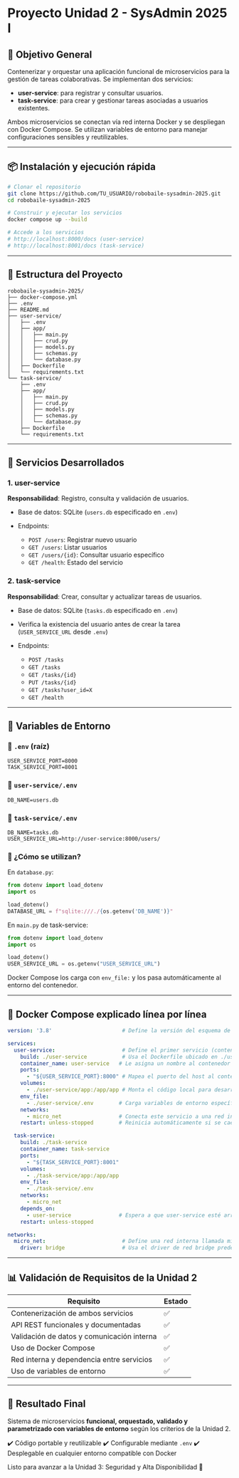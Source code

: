 # Proyecto Unidad 2 - SysAdmin 2025 I

## 🌟 Objetivo General

Contenerizar y orquestar una aplicación funcional de microservicios para la gestión de tareas colaborativas. Se implementan dos servicios:

* **user-service**: para registrar y consultar usuarios.
* **task-service**: para crear y gestionar tareas asociadas a usuarios existentes.

Ambos microservicios se conectan vía red interna Docker y se despliegan con Docker Compose. Se utilizan variables de entorno para manejar configuraciones sensibles y reutilizables.

---

## 📦 Instalación y ejecución rápida

```bash
# Clonar el repositorio
git clone https://github.com/TU_USUARIO/robobaile-sysadmin-2025.git
cd robobaile-sysadmin-2025

# Construir y ejecutar los servicios
docker compose up --build

# Accede a los servicios
# http://localhost:8000/docs (user-service)
# http://localhost:8001/docs (task-service)
```

---

## 📅 Estructura del Proyecto

```
robobaile-sysadmin-2025/
├── docker-compose.yml
├── .env
├── README.md
├── user-service/
│   ├── .env
│   ├── app/
│   │   ├── main.py
│   │   ├── crud.py
│   │   ├── models.py
│   │   ├── schemas.py
│   │   └── database.py
│   ├── Dockerfile
│   └── requirements.txt
└── task-service/
    ├── .env
    ├── app/
    │   ├── main.py
    │   ├── crud.py
    │   ├── models.py
    │   ├── schemas.py
    │   └── database.py
    ├── Dockerfile
    └── requirements.txt
```

---

## 🚀 Servicios Desarrollados

### 1. user-service

**Responsabilidad**: Registro, consulta y validación de usuarios.

* Base de datos: SQLite (`users.db` especificado en `.env`)
* Endpoints:

  * `POST /users`: Registrar nuevo usuario
  * `GET /users`: Listar usuarios
  * `GET /users/{id}`: Consultar usuario específico
  * `GET /health`: Estado del servicio

### 2. task-service

**Responsabilidad**: Crear, consultar y actualizar tareas de usuarios.

* Base de datos: SQLite (`tasks.db` especificado en `.env`)
* Verifica la existencia del usuario antes de crear la tarea (`USER_SERVICE_URL` desde `.env`)
* Endpoints:

  * `POST /tasks`
  * `GET /tasks`
  * `GET /tasks/{id}`
  * `PUT /tasks/{id}`
  * `GET /tasks?user_id=X`
  * `GET /health`

---

## 🔐 Variables de Entorno

### 📁 `.env` (raíz)

```env
USER_SERVICE_PORT=8000
TASK_SERVICE_PORT=8001
```

### 📁 `user-service/.env`

```env
DB_NAME=users.db
```

### 📁 `task-service/.env`

```env
DB_NAME=tasks.db
USER_SERVICE_URL=http://user-service:8000/users/
```

### 🧠 ¿Cómo se utilizan?

En `database.py`:

```python
from dotenv import load_dotenv
import os

load_dotenv()
DATABASE_URL = f"sqlite:///./{os.getenv('DB_NAME')}"
```

En `main.py` de task-service:

```python
from dotenv import load_dotenv
import os

load_dotenv()
USER_SERVICE_URL = os.getenv("USER_SERVICE_URL")
```

Docker Compose los carga con `env_file:` y los pasa automáticamente al entorno del contenedor.

---

## 🚜 Docker Compose explicado línea por línea

```yaml
version: '3.8'                      # Define la versión del esquema de Docker Compose

services:
  user-service:                     # Define el primer servicio (contenedor)
    build: ./user-service           # Usa el Dockerfile ubicado en ./user-service
    container_name: user-service   # Le asigna un nombre al contenedor
    ports:
      - "${USER_SERVICE_PORT}:8000" # Mapea el puerto del host al contenedor (usa .env)
    volumes:
      - ./user-service/app:/app/app # Monta el código local para desarrollo en caliente
    env_file:
      - ./user-service/.env        # Carga variables de entorno específicas del servicio
    networks:
      - micro_net                  # Conecta este servicio a una red interna
    restart: unless-stopped        # Reinicia automáticamente si se cae

  task-service:
    build: ./task-service
    container_name: task-service
    ports:
      - "${TASK_SERVICE_PORT}:8001"
    volumes:
      - ./task-service/app:/app/app
    env_file:
      - ./task-service/.env
    networks:
      - micro_net
    depends_on:
      - user-service               # Espera a que user-service esté arriba antes de arrancar
    restart: unless-stopped

networks:
  micro_net:                        # Define una red interna llamada micro_net
    driver: bridge                  # Usa el driver de red bridge predeterminado
```

---

## 📊 Validación de Requisitos de la Unidad 2

| Requisito                                  | Estado |
| ------------------------------------------ | ------ |
| Contenerización de ambos servicios         | ✅      |
| API REST funcionales y documentadas        | ✅      |
| Validación de datos y comunicación interna | ✅      |
| Uso de Docker Compose                      | ✅      |
| Red interna y dependencia entre servicios  | ✅      |
| Uso de variables de entorno                | ✅      |

---

## 🌟 Resultado Final

Sistema de microservicios **funcional, orquestado, validado y parametrizado con variables de entorno** según los criterios de la Unidad 2.

✔️ Código portable y reutilizable
✔️ Configurable mediante `.env`
✔️ Desplegable en cualquier entorno compatible con Docker

Listo para avanzar a la Unidad 3: Seguridad y Alta Disponibilidad 🚀
